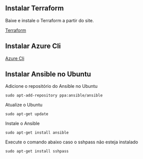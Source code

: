 ## Instalar Terraform

Baixe e instale o Terraform a partir do site.

[Terraform](https://www.terraform.io/)

## Instalar Azure Cli

[Azure Cli](https://docs.microsoft.com/pt-br/cli/azure/install-azure-cli)


## Instalar Ansible no Ubuntu

Adicione o repositório do Ansible no Ubuntu

`sudo apt-add-repository ppa:ansible/ansible`

Atualize o Ubuntu

`sudo apt-get update`

Instale o Ansible

`sudo apt-get install ansible`

Execute o comando abaixo caso o sshpass não esteja instalado 

`sudo apt-get install sshpass`

